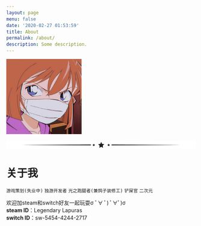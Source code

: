 ```yaml
---
layout: page
menu: false
date: '2020-02-27 01:53:59'
title: About
permalink: /about/
description: Some description.
---
```


<img class="img-rounded" src="/assets/img/uploads/profile.jpg" width="200">

![](/assets/img/line.png)

# 关于我

``游戏策划(失业中)`` ``独游开发者`` ``光之跑腿者(兼鸽子装修工)`` ``铲屎官`` ``二次元``

欢迎加steam和switch好友一起玩耍σ ﾟ∀ ﾟ) ﾟ∀ﾟ)σ <br>
**steam ID**：Legendary Lapuras<br>
**switch ID**：sw-5454-4244-2717


